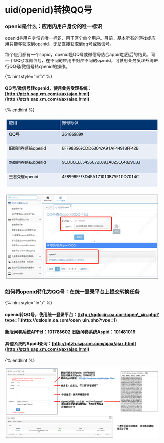 # uid\(openid\)转换QQ号

### openid是什么：应用内用户身份的唯一标识

openid是用户身份的唯一标识，用于区分单个用户。目前，基本所有的游戏或应用只能够获取到openid，无法直接获取到qq号或微信号。

每个应用都有一个appid，openid是QQ号或微信号结合appid加密后的结果。同一个QQ号或微信号，在不同的应用中对应不同的openid，可使用业务受理系统进行QQ号/微信号转openid的操作。

{% hint style="info" %}
#### QQ号/微信号转openid，使用业务受理系统：[http://ptzh.sap.cm.com/ajax/ajax.html](http://ptzh.sap.cm.com/ajax/ajax.html)
{% endhint %}

![&#x540C;&#x4E00;QQ&#x53F7;&#xFF0C;&#x4E0D;&#x540C;&#x5E94;&#x7528;&#x4E2D;&#xFF0C;openid&#x4E0D;&#x4E00;&#x6837;](../.gitbook/assets/image%20%28496%29.png)

![&#x4E1A;&#x52A1;&#x53D7;&#x7406;&#x7CFB;&#x7EDF;&#x53EF;&#x4EE5;&#x8FDB;&#x884C;QQ&#x53F7;/&#x5FAE;&#x4FE1;&#x53F7;&#x8F6C;openid&#x7684;&#x64CD;&#x4F5C;](../.gitbook/assets/image%20%28492%29.png)

### 如何将openid转化为QQ号：在统一登录平台上提交转换任务

{% hint style="info" %}
#### openid转QQ号，使用统一登录平台：[http://qqlogin.oa.com/open\_uin.php?type=1](http://qqlogin.oa.com/open_uin.php?type=1)

#### 新版问卷系统APPid：101788602     旧版问卷系统Appid：101481019

#### 其他系统的Appid查询：[http://ptzh.sap.cm.com/ajax/ajax.html](http://ptzh.sap.cm.com/ajax/ajax.html)
{% endhint %}

![&#x7EDF;&#x4E00;&#x767B;&#x5F55;&#x5E73;&#x53F0;&#x64CD;&#x4F5C;&#x6307;&#x5F15;](../.gitbook/assets/image%20%28494%29.png)

